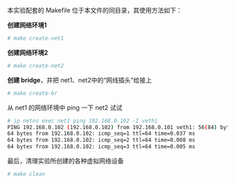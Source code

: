 
本实验配套的 Makefile 位于本文件的同目录，其使用方法如下：


**创建网络环境1**

```sh
# make create-net1
```

**创建网络环境2**

```sh
# make create-net2
```

**创建 bridge**，并把 net1、net2中的“网线插头”给接上

```sh
# make create-br 
```

从 net1 的网络环境中 ping 一下 net2 试试

```sh
# ip netns exec net1 ping 192.168.0.102 -I veth1
PING 192.168.0.102 (192.168.0.102) from 192.168.0.101 veth1: 56(84) bytes of data.
64 bytes from 192.168.0.102: icmp_seq=1 ttl=64 time=0.037 ms
64 bytes from 192.168.0.102: icmp_seq=2 ttl=64 time=0.008 ms
64 bytes from 192.168.0.102: icmp_seq=3 ttl=64 time=0.005 ms
```

最后，清理实验所创建的各种虚拟网络设备

```sh
# make clean
```